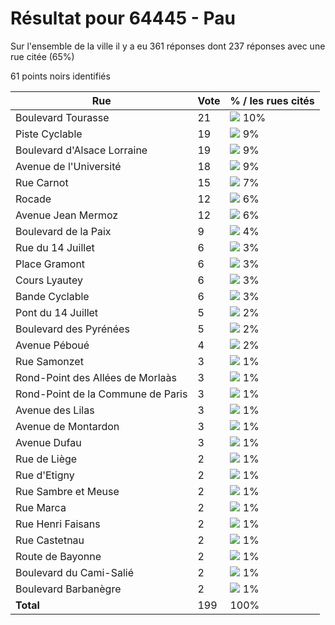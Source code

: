 # Résultat pour 64445 - Pau

Sur l'ensemble de la ville il y a eu 361 réponses dont 237 réponses avec une rue citée (65%)

61 points noirs identifiés

| Rue | Vote | % / les rues cités|
|-----|------|-------------------|
| Boulevard Tourasse | 21 | <img src="../../img/bar_10.gif" />&nbsp;10%|
| Piste Cyclable | 19 | <img src="../../img/bar_9.gif" />&nbsp;9%|
| Boulevard d'Alsace Lorraine | 19 | <img src="../../img/bar_9.gif" />&nbsp;9%|
| Avenue de l'Université | 18 | <img src="../../img/bar_9.gif" />&nbsp;9%|
| Rue Carnot | 15 | <img src="../../img/bar_7.gif" />&nbsp;7%|
| Rocade | 12 | <img src="../../img/bar_6.gif" />&nbsp;6%|
| Avenue Jean Mermoz | 12 | <img src="../../img/bar_6.gif" />&nbsp;6%|
| Boulevard de la Paix | 9 | <img src="../../img/bar_4.gif" />&nbsp;4%|
| Rue du 14 Juillet | 6 | <img src="../../img/bar_3.gif" />&nbsp;3%|
| Place Gramont | 6 | <img src="../../img/bar_3.gif" />&nbsp;3%|
| Cours Lyautey | 6 | <img src="../../img/bar_3.gif" />&nbsp;3%|
| Bande Cyclable | 6 | <img src="../../img/bar_3.gif" />&nbsp;3%|
| Pont du 14 Juillet | 5 | <img src="../../img/bar_2.gif" />&nbsp;2%|
| Boulevard des Pyrénées | 5 | <img src="../../img/bar_2.gif" />&nbsp;2%|
| Avenue Péboué | 4 | <img src="../../img/bar_2.gif" />&nbsp;2%|
| Rue Samonzet | 3 | <img src="../../img/bar_1.gif" />&nbsp;1%|
| Rond-Point des Allées de Morlaàs | 3 | <img src="../../img/bar_1.gif" />&nbsp;1%|
| Rond-Point de la Commune de Paris | 3 | <img src="../../img/bar_1.gif" />&nbsp;1%|
| Avenue des Lilas | 3 | <img src="../../img/bar_1.gif" />&nbsp;1%|
| Avenue de Montardon | 3 | <img src="../../img/bar_1.gif" />&nbsp;1%|
| Avenue Dufau | 3 | <img src="../../img/bar_1.gif" />&nbsp;1%|
| Rue de Liège | 2 | <img src="../../img/bar_1.gif" />&nbsp;1%|
| Rue d'Etigny | 2 | <img src="../../img/bar_1.gif" />&nbsp;1%|
| Rue Sambre et Meuse | 2 | <img src="../../img/bar_1.gif" />&nbsp;1%|
| Rue Marca | 2 | <img src="../../img/bar_1.gif" />&nbsp;1%|
| Rue Henri Faisans | 2 | <img src="../../img/bar_1.gif" />&nbsp;1%|
| Rue Castetnau | 2 | <img src="../../img/bar_1.gif" />&nbsp;1%|
| Route de Bayonne | 2 | <img src="../../img/bar_1.gif" />&nbsp;1%|
| Boulevard du Cami-Salié | 2 | <img src="../../img/bar_1.gif" />&nbsp;1%|
| Boulevard Barbanègre | 2 | <img src="../../img/bar_1.gif" />&nbsp;1%|
| **Total** | 199 | 100%|
